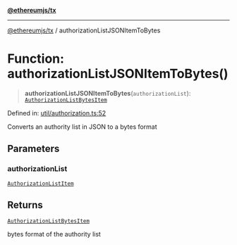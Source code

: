 [**@ethereumjs/tx**](../README.md)

***

[@ethereumjs/tx](../README.md) / authorizationListJSONItemToBytes

# Function: authorizationListJSONItemToBytes()

> **authorizationListJSONItemToBytes**(`authorizationList`): [`AuthorizationListBytesItem`](../type-aliases/AuthorizationListBytesItem.md)

Defined in: [util/authorization.ts:52](https://github.com/ethereumjs/ethereumjs-monorepo/blob/master/packages/tx/src/util/authorization.ts#L52)

Converts an authority list in JSON to a bytes format

## Parameters

### authorizationList

[`AuthorizationListItem`](../type-aliases/AuthorizationListItem.md)

## Returns

[`AuthorizationListBytesItem`](../type-aliases/AuthorizationListBytesItem.md)

bytes format of the authority list
